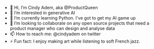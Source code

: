 - 👋 Hi, I’m Cindy Adem, aka @ProductQueen
- 👀 I’m interested in generative AI 
- 🌱 I’m currently learning Python. I've got to get my AI game up
- 💞️ I’m looking to collaborate on any open source projects that need a product manager who can design and analyse data
- 📫 How to reach me: @cindyadem on twitter
- ⚡ Fun fact: I enjoy making art while listening to soft French jazz. 

<!---
ProductQueen/ProductQueen is a ✨ special ✨ repository because its `README.md` (this file) appears on your GitHub profile.
You can click the Preview link to take a look at your changes.
--->
